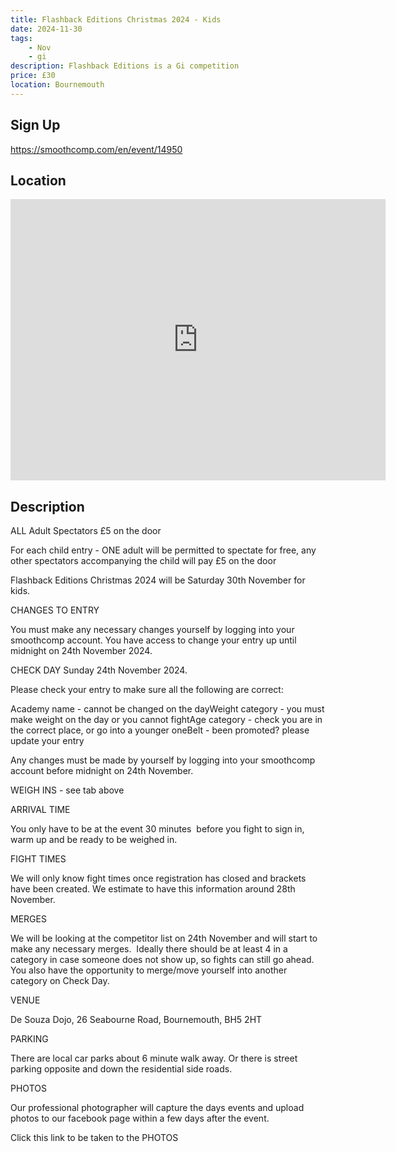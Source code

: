 ```yaml
---
title: Flashback Editions Christmas 2024 - Kids
date: 2024-11-30
tags:
    - Nov
    - gi 
description: Flashback Editions is a Gi competition
price: £30
location: Bournemouth
---
```

## Sign Up
https://smoothcomp.com/en/event/14950

## Location
<iframe src="https://www.google.com/maps/embed?pb=!1m18!1m12!1m3!1d12345.6789!2d-1.8233226!3d50.7301905!2m3!1f0!2f0!3f0!3m2!1i1024!2i768!4f13.1!3m3!1m2!1s0x0%3A0x0!2z50.7301905!5e0!3m2!1sen!2sus!4v1234567890" width="600" height="450" style="border:0;" allowfullscreen="" loading="lazy"></iframe>

## Description
ALL Adult Spectators £5 on the door


For each child entry - ONE adult will be permitted to spectate for free, any other spectators accompanying the child will pay £5 on the door


Flashback Editions Christmas 2024 will be Saturday 30th November for kids.


CHANGES TO ENTRY


You must make any necessary changes yourself by logging into your smoothcomp account. You have access to change your entry up until midnight on 24th November 2024.


CHECK DAY Sunday 24th November 2024.


Please check your entry to make sure all the following are correct:


Academy name - cannot be changed on the dayWeight category - you must make weight on the day or you cannot fightAge category - check you are in the correct place, or go into a younger oneBelt - been promoted? please update your entry


Any changes must be made by yourself by logging into your smoothcomp account before midnight on 24th November.


WEIGH INS - see tab above


ARRIVAL TIME


You only have to be at the event 30 minutes  before you fight to sign in, warm up and be ready to be weighed in.  


FIGHT TIMES


We will only know fight times once registration has closed and brackets have been created. We estimate to have this information around 28th November.


MERGES


We will be looking at the competitor list on 24th November and will start to make any necessary merges.  Ideally there should be at least 4 in a category in case someone does not show up, so fights can still go ahead. You also have the opportunity to merge/move yourself into another category on Check Day.


VENUE


De Souza Dojo, 26 Seabourne Road, Bournemouth, BH5 2HT


PARKING


There are local car parks about 6 minute walk away. Or there is street parking opposite and down the residential side roads.


PHOTOS


Our professional photographer will capture the days events and upload photos to our facebook page within a few days after the event.


Click this link to be taken to the PHOTOS